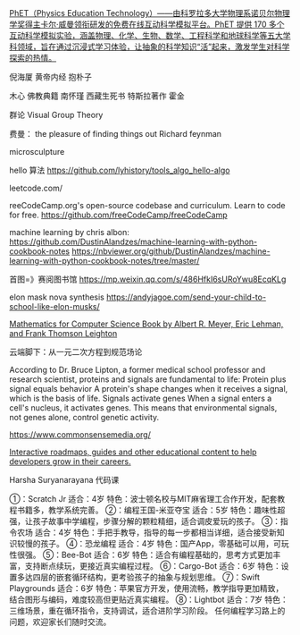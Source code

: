 
[PhET（Physics Education Technology）——由科罗拉多大学物理系诺贝尔物理学奖得主卡尔·威曼领衔研发的免费在线互动科学模拟平台。PhET 提供 170 多个互动科学模拟实验，涵盖物理、化学、生物、数学、工程科学和地球科学等五大学科领域，旨在通过沉浸式学习体验，让抽象的科学知识“活”起来，激发学生对科学探索的热情。](https://phet.colorado.edu/)

倪海厦
    黄帝内经
    抱朴子
    
木心
佛教典籍
南怀瑾
西藏生死书
特斯拉著作
霍金

群论 Visual Group Theory

费曼：
the pleasure of finding things out Richard feynman

microsculpture

hello 算法
https://github.com/lyhistory/tools_algo_hello-algo

leetcode.com/

reeCodeCamp.org's open-source codebase and curriculum. Learn to code for free.
https://github.com/freeCodeCamp/freeCodeCamp

machine learning by chris albon: 
https://github.com/DustinAlandzes/machine-learning-with-python-cookbook-notes
https://nbviewer.org/github/DustinAlandzes/machine-learning-with-python-cookbook-notes/tree/master/

首图=》赛阅图书馆 https://mp.weixin.qq.com/s/486HfkI6sURoYwu8EcqKLg

elon mask nova synthesis https://andyjagoe.com/send-your-child-to-school-like-elon-musks/

[Mathematics for Computer Science Book by Albert R. Meyer, Eric Lehman, and Frank Thomson Leighton](https://people.csail.mit.edu/meyer/mcs.pdf)

云端脚下：从一元二次方程到规范场论

According to Dr. Bruce Lipton, a former medical school professor and research scientist, proteins and signals are fundamental to life: 
Protein plus signal equals behavior
A protein's shape changes when it receives a signal, which is the basis of life. 
Signals activate genes
When a signal enters a cell's nucleus, it activates genes. This means that environmental signals, not genes alone, control genetic activity.

https://www.commonsensemedia.org/



[Interactive roadmaps, guides and other educational content to help developers grow in their careers.](https://github.com/kamranahmedse/developer-roadmap)

Harsha Suryanarayana 代码课

①：Scratch Jr
适合：4岁 
特色：波士顿名校与MIT麻省理工合作开发，配套教程书籍多，教学系统完善。
②：编程王国-米亚夺宝
适合：5岁 
特色：趣味性超强，让孩子故事中学编程，步骤分解的颗粒精细，适合调皮爱玩的孩子。
③：指令农场
适合：4岁 
特色：手把手教导，指导的每一步都相当详细，适合接受新知识较慢的孩子。
④：恐龙编程
适合：4岁 
特色：国产App，零基础可以用，可玩性很强。
⑤：Bee-Bot
适合：6岁 
特色：适合有编程基础的，思考方式更加丰富，支持断点续玩，更接近真实编程过程。
⑥：Cargo-Bot
适合：6岁 
特色：设置多达四层的嵌套循环结构，更考验孩子的抽象与规划思维。
⑦：Swift Playgrounds
适合：6岁 
特色：苹果官方开发，使用流畅，教学指导更加精致，结合图形与编码，难度较高但更贴近真实编程。
⑧：Lightbot
适合：7岁 
特色：三维场景，重在循环指令，支持调试，适合进阶学习阶段。
任何编程学习路上的问题，欢迎家长们随时交流。